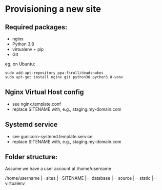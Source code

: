 Provisioning a new site
=======================


## Required packages:

* nginx
* Python 3.8
* virtualenv + pip
* Git

eg, on Ubuntu:
    
    sudo add-apt-repository ppa:fkrull/deadsnakes
    sudo apt-get install nginx git python38 python3.8-venv


## Nginx Virtual Host config

* see nginx.template.conf
* replace SITENAME with, e.g., staging.my-domain.com


## Systemd service

* see gunicorn-systemd.template.service
* replace SITENAME with, e.g., staging.my-domain.com


## Folder structure:

Assume we have a user account at /home/username

/home/username
|--sites
   |--SITENAME
      |-- database
      |-- source
      |-- static
      |-- virtualenv
